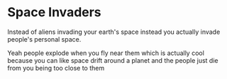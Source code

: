 # Space Invaders
Instead of aliens invading your earth's space instead you actually invade people's personal space.

Yeah people explode when you fly near them which is actually cool because you can like space drift around a planet and the people just die from you being too close to them